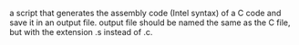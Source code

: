  a script that generates the assembly code (Intel syntax) of a C code and save it in an output file. output file should be named the same as the C file, but with the extension .s instead of .c.
